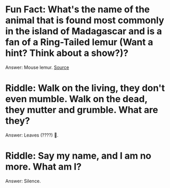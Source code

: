 # Fun Fact: What's the name of the animal that is found most commonly in the island of Madagascar and is a fan of a Ring-Tailed lemur (Want a hint? Think about a show?)?

Answer: Mouse lemur. [Source](https://madagascar.fandom.com/wiki/Mort)



# Riddle: Walk on the living, they don't even mumble. Walk on the dead, they mutter and grumble. What are they?

Answer: Leaves (????) 🍂.



# Riddle: Say my name, and I am no more. What am I?

Answer: Silence.

